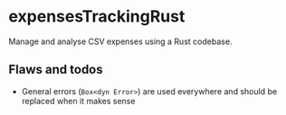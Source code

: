 # expensesTrackingRust
Manage and analyse CSV expenses using a Rust codebase.

## Flaws and todos
- General errors (`Box<dyn Error>`) are used everywhere and should be replaced when it makes sense